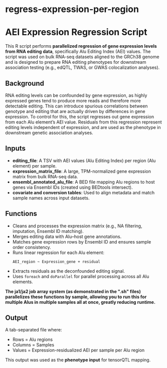 # regress-expression-per-region

# AEI Expression Regression Script

This R script performs **parallelized regression of gene expression levels from RNA editing data**, specifically Alu Editing Index (AEI) values. The script was used on bulk RNA-seq datasets aligned to the GRCh38 genome and is designed to prepare RNA editing phenotypes for downstream association testing (e.g., edQTL, TWAS, or GWAS colocalization analyses).

## Background

RNA editing levels can be confounded by gene expression, as highly expressed genes tend to produce more reads and therefore more detectable editing. This can introduce spurious correlations between genotype and editing that are actually driven by differences in gene expression. To control for this, the script regresses out gene expression from each Alu element’s AEI value. Residuals from this regression represent editing levels independent of expression, and are used as the phenotype in downstream genetic association analyses.

## Inputs

- **editing_file**: A TSV with AEI values (Alu Editing Index) per region (Alu element) per sample.
- **expression_matrix_file**: A large, TPM-normalized gene expression matrix from bulk RNA-seq data.
- **ensembl_annotated_alu_file**: A BED file mapping Alu regions to host genes via Ensembl IDs (created using BEDtools intersect).
- **covariate and conversion tables**: Used to align metadata and match sample names across input datasets.

## Functions

- Cleans and processes the expression matrix (e.g., NA filtering, imputation, Ensembl ID matching).
- Merges editing data with Alu–host gene annotations.
- Matches gene expression rows by Ensembl ID and ensures sample order consistency.
- Runs linear regression for each Alu element:
  ```
  AEI_region ~ Expression_gene + residual
  ```
- Extracts residuals as the deconfounded editing signal.
- Uses `foreach` and `doParallel` for parallel processing across all Alu elements.

**The ja1/ja2 job array system (as demonstrated in the ".sh" files) parallelizes these functions by sample, allowing you to run this for multiple Alus in multiple samples all at once, greatly reducing runtime.**

## Output

A tab-separated file where:
- Rows = Alu regions
- Columns = Samples
- Values = Expression-residualized AEI per sample per Alu region

This output was used as the **phenotype input** for tensorQTL mapping.
